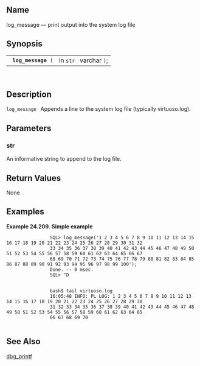 <div>

<div>

</div>

<div>

## Name

log_message — print output into the system log file

</div>

<div>

## Synopsis

<div>

|                          |                        |
|--------------------------|------------------------|
| ` `**`log_message`**` (` | in `str ` varchar `)`; |

<div>

 

</div>

</div>

</div>

<div>

## Description

`log_message ` Appends a line to the system log file (typically
virtuoso.log).

</div>

<div>

## Parameters

<div>

### str

An informative string to append to the log file.

</div>

</div>

<div>

## Return Values

None

</div>

<div>

## Examples

<div>

**Example 24.209. Simple example**

<div>

``` screen
                SQL> log_message('1 2 3 4 5 6 7 8 9 10 11 12 13 14 15 16 17 18 19 20 21 22 23 24 25 26 27 28 29 30 31 32
                33 34 35 36 37 38 39 40 41 42 43 44 45 46 47 48 49 50 51 52 53 54 55 56 57 58 59 60 61 62 63 64 65 66 67
                68 69 70 71 72 73 74 75 76 77 78 79 80 81 82 83 84 85 86 87 88 89 90 91 92 93 94 95 96 97 98 99 100');
                Done. -- 0 msec.
                SQL> ^D
            
```

``` screen
                bash$ tail virtuoso.log
                16:05:48 INFO: PL LOG: 1 2 3 4 5 6 7 8 9 10 11 12 13 14 15 16 17 18 19 20 21 22 23 24 25 26 27 28 29 30
                31 32 33 34 35 36 37 38 39 40 41 42 43 44 45 46 47 48 49 50 51 52 53 54 55 56 57 58 59 60 61 62 63 64 65
                66 67 68 69 70
            
```

</div>

</div>

  

</div>

<div>

## See Also

<a href="fn_dbg_printf.html" class="link"
title="dbg_printf">dbg_printf</a>

</div>

</div>
